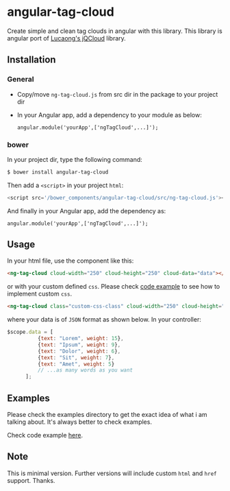# angular-tag-cloud
Create simple and clean tag clouds in angular with this library. This library is angular port of [Lucaong's jQCloud](https://github.com/lucaong/jQCloud) library.

## Installation

### General
- Copy/move `ng-tag-cloud.js` from src dir in the package to your project dir
- In your Angular app, add a dependency to your module as below:
  
  `angular.module('yourApp',['ngTagCloud',...]');` 
  
### bower
In your project dir, type the following command:

```sh
$ bower install angular-tag-cloud
```
Then add a `<script>` in your project `html`:

```javascript
<script src='/bower_components/angular-tag-cloud/src/ng-tag-cloud.js'></script>
```
And finally in your Angular app, add the dependency as:

`angular.module('yourApp',['ngTagCloud',...]');`

 
## Usage

In your html file, use the component like this:

```html
<ng-tag-cloud cloud-width="250" cloud-height="250" cloud-data="data"></ng-tag-cloud> <!-- default height and width is 300px -->
```
or with your custom defined `css`. Please check [code example](https://github.com/zeeshanhyder/angular-tag-cloud/tree/master/examples) to see how to implement custom `css`.

```html
<ng-tag-cloud class="custom-css-class" cloud-width="250" cloud-height="250" cloud-data="data"></ng-tag-cloud>
```

where your data is of `JSON` format as shown below. In your controller:

```javascript
$scope.data = [
          {text: "Lorem", weight: 15},
          {text: "Ipsum", weight: 9},
          {text: "Dolor", weight: 6},
          {text: "Sit", weight: 7},
          {text: "Amet", weight: 5}
          // ...as many words as you want
      ];
```

## Examples

Please check the examples directory to get the exact idea of what i am talking about. It's always better to check examples. 

Check code example [here](https://github.com/zeeshanhyder/angular-tag-cloud/tree/master/examples).

## Note

This is minimal version. Further versions will include custom `html` and `href` support. Thanks.
